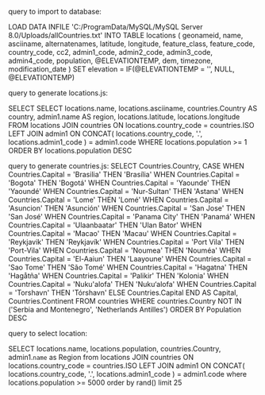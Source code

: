 query to import to database:

LOAD DATA INFILE 'C:/ProgramData/MySQL/MySQL Server 8.0/Uploads/allCountries.txt' INTO TABLE locations (
geonameid,
name,
asciiname,
alternatenames,
latitude,
longitude,
feature_class,
feature_code,
country_code,
cc2,
admin1_code,
admin2_code,
admin3_code,
admin4_code,
population,
@ELEVATIONTEMP,
dem,
timezone,
modification_date
)
SET elevation = IF(@ELEVATIONTEMP = '', NULL, @ELEVATIONTEMP)

query to generate locations.js:

SELECT
SELECT
locations.name,
locations.asciiname,
countries.Country AS country,
admin1.name AS region,
locations.latitude,
locations.longitude
FROM
locations
JOIN countries ON locations.country_code = countries.ISO
LEFT JOIN admin1 ON CONCAT(
locations.country_code,
'.',
locations.admin1_code
) = admin1.code
WHERE
locations.population >= 1
ORDER BY
locations.population DESC

query to generate countries.js:
SELECT
Countries.Country,
CASE
WHEN Countries.Capital = 'Brasilia' THEN 'Brasília'
WHEN Countries.Capital = 'Bogota' THEN 'Bogotá'
WHEN Countries.Capital = 'Yaounde' THEN 'Yaoundé'
WHEN Countries.Capital = 'Nur-Sultan' THEN 'Astana'
WHEN Countries.Capital = 'Lome' THEN 'Lomé'
WHEN Countries.Capital = 'Asuncion' THEN 'Asunción'
WHEN Countries.Capital = 'San Jose' THEN 'San José'
WHEN Countries.Capital = 'Panama City' THEN 'Panamá'
WHEN Countries.Capital = 'Ulaanbaatar' THEN 'Ulan Bator'
WHEN Countries.Capital = 'Macao' THEN 'Macau'
WHEN Countries.Capital = 'Reykjavik' THEN 'Reykjavík'
WHEN Countries.Capital = 'Port Vila' THEN 'Port-Vila'
WHEN Countries.Capital = 'Noumea' THEN 'Nouméa'
WHEN Countries.Capital = 'El-Aaiun' THEN 'Laayoune'
WHEN Countries.Capital = 'Sao Tome' THEN 'São Tomé'
WHEN Countries.Capital = 'Hagatna' THEN 'Hagåtña'
WHEN Countries.Capital = 'Palikir' THEN 'Kolonia'
WHEN Countries.Capital = 'Nuku\'alofa' THEN 'Nuku‘alofa'
WHEN Countries.Capital = 'Torshavn' THEN 'Tórshavn'
ELSE Countries.Capital
END AS Capital,
Countries.Continent
FROM
countries
WHERE
countries.Country NOT IN ('Serbia and Montenegro', 'Netherlands Antilles')
ORDER BY
Population DESC

query to select location:

SELECT
locations.name,
locations.population,
countries.Country,
admin1.`name` as Region
from
locations
JOIN countries ON locations.country_code = countries.ISO
LEFT JOIN admin1 ON CONCAT(
locations.country_code,
'.',
locations.admin1_code
) = admin1.code
where
locations.population >= 5000
order by
rand()
limit
25

